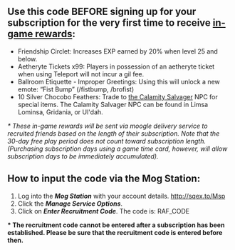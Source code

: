 ## Use this code BEFORE signing up for your subscription for the very first time to receive [in-game rewards](https://na.finalfantasyxiv.com/lodestone/special/friend_recruit/#friend_bonus):

* Friendship Circlet: Increases EXP earned by 20% when level 25 and below.
* Aetheryte Tickets x99: Players in possession of an aetheryte ticket when using Teleport will not incur a gil fee.
* Ballroom Etiquette - Improper Greetings: Using this will unlock a new emote: “Fist Bump” (\/fistbump, \/brofist)
* 10 Silver Chocobo Feathers: Trade to [the Calamity Salvager](https://na.finalfantasyxiv.com/lodestone/special/friend_recruit/#npc) NPC for special items. The Calamity Salvager NPC can be found in Limsa Lominsa, Gridania, or Ul'dah.

_\* These in-game rewards will be sent via moogle delivery service to recruited friends based on the length of their subscription. Note that the 30-day free play period does not count toward subscription length. (Purchasing subscription days using a game time card, however, will allow subscription days to be immediately accumulated)._

## How to input the code via the Mog Station:

1. Log into the _**Mog Station**_ with your account details. http://sqex.to/Msp
2. Click the _**Manage Service Options**_.
3. Click on _**Enter Recruitment Code**_. The code is: RAF_CODE

**\* The recruitment code cannot be entered after a subscription has been established. Please be sure that the recruitment code is entered before then.**
